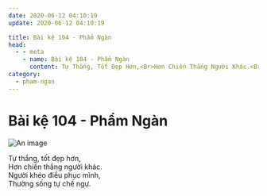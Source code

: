 ```yaml
---
date: 2020-06-12 04:10:19
update: 2020-06-12 04:10:19

title: Bài kệ 104 - Phẩm Ngàn
head:
  - - meta
    - name: Bài kệ 104 - Phẩm Ngàn
      content: Tự Thắng, Tốt Đẹp Hơn,<Br>Hơn Chiến Thắng Người Khác.<Br>Người Khéo Điều Phục Mình,<Br>Thường Sống Tự Chế Ngự.<Br>
category:
  - pham-ngan
---
```


# Bài kệ 104 - Phẩm Ngàn

![An image](/img/pham-ngan/pham-ngan-104.jpg)

Tự thắng, tốt đẹp hơn,<br>Hơn chiến thắng người khác.<br>Người khéo điều phục mình,<br>Thường sống tự chế ngự.<br>
